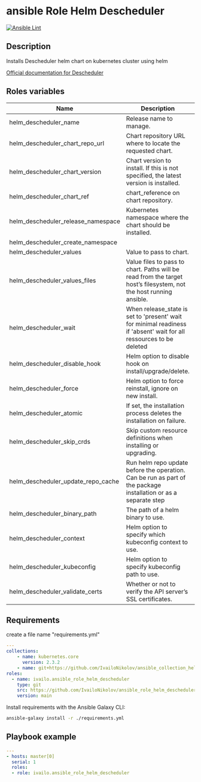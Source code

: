 # ansible Role Helm Descheduler

[![Ansible Lint](https://github.com/Frantche/ansible_role_helm_descheduler/actions/workflows/ansible-lint.yml/badge.svg)](https://github.com/Frantche/ansible_role_helm_descheduler/actions/workflows/ansible-lint.yml)

## Description

Installs Descheduler helm chart on kubernetes cluster using helm

[Official documentation for Descheduler](https://github.com/kubernetes-sigs/descheduler)

## Roles variables

| Name                   | Description                                                                                                         | Value                              |
| ---------------------- | ------------------------------------------------------------------------------------------------------------------- | ---------------------------------- |
| helm_descheduler_name              | Release name to manage.                                                                                             | descheduler                      |
| helm_descheduler_chart_repo_url    | Chart repository URL where to locate the requested chart.                                                           | https://kubernetes-sigs.github.io/descheduler/ |
| helm_descheduler_chart_version     | Chart version to install. If this is not specified, the latest version is installed.                                | latest                            |
| helm_descheduler_chart_ref         | chart_reference on chart repository.                                                                                | descheduler                              |
| helm_descheduler_release_namespace | Kubernetes namespace where the chart should be installed.                                                           | descheduler                    |
| helm_descheduler_create_namespace  |                                                                                                                     | True                               |
| helm_descheduler_values            | Value to pass to chart.                                                                                             | {}                    |
| helm_descheduler_values_files      | Value files to pass to chart. Paths will be read from the target host’s filesystem, not the host running ansible.   | []                                 |
| helm_descheduler_wait              | When release_state is set to 'present' wait for minimal readiness if 'absent' wait for all ressources to be deleted | True                               |
| helm_descheduler_disable_hook      | Helm option to disable hook on install/upgrade/delete.                                                              | "no"                                |
| helm_descheduler_force             | Helm option to force reinstall, ignore on new install.                                                              | "no"                                |
| helm_descheduler_atomic            | If set, the installation process deletes the installation on failure.                                               | "no"                                |
| helm_descheduler_skip_crds         | Skip custom resource definitions when installing or upgrading.                                                      | "no"                                |
| helm_descheduler_update_repo_cache | Run helm repo update before the operation. Can be run as part of the package installation or as a separate step     | "no"                                |
| helm_descheduler_binary_path       | The path of a helm binary to use.                                                                                   | "/usr/local/bin"                   |
| helm_descheduler_context           | Helm option to specify which kubeconfig context to use.                                                             | default                            |
| helm_descheduler_kubeconfig        | Helm option to specify kubeconfig path to use.                                                                      | ~/.kube/config                     |
| helm_descheduler_validate_certs    | Whether or not to verify the API server’s SSL certificates.                                                         | "yes"                              |


## Requirements

create a file name "requirements.yml"
```yaml
---
collections:
    - name: kubernetes.core
      version: 2.3.2
    - name: git+https://github.com/IvailoNikolov/ansible_collection_helm_ingress.git master
roles:
  - name: ivailo.ansible_role_helm_descheduler
    type: git
    src: https://github.com/IvailoNikolov/ansible_role_helm_descheduler.git
    version: main
```

Install requirements with the Ansible Galaxy CLI:

```bash
ansible-galaxy install -r ./requirements.yml
```

## Playbook example


```yaml
---
- hosts: master[0]
  serial: 1
  roles:
  - role: ivailo.ansible_role_helm_descheduler
```